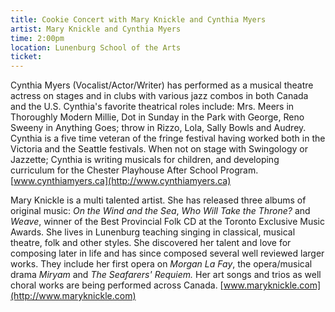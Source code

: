 ```yaml
---
title: Cookie Concert with Mary Knickle and Cynthia Myers
artist: Mary Knickle and Cynthia Myers
time: 2:00pm
location: Lunenburg School of the Arts
ticket: 
---
```


Cynthia Myers (Vocalist/Actor/Writer) has performed as a musical theatre actress on stages and in clubs with various jazz combos in both Canada and the U.S. Cynthia&#39;s favorite theatrical roles include: Mrs. Meers in Thoroughly Modern Millie, Dot in Sunday in the Park with George, Reno Sweeny in Anything Goes; throw in Rizzo, Lola, Sally Bowls and Audrey. Cynthia is a five time veteran of the fringe festival having worked both in the Victoria and the Seattle festivals. When not on stage with Swingology or Jazzette; Cynthia is writing musicals for children, and developing curriculum for the Chester Playhouse After School Program. [www.cynthiamyers.ca](http://www.cynthiamyers.ca)

Mary Knickle is a multi talented artist. She has released three albums of original music: _On the Wind and the Sea_, _Who Will Take the Throne?_ and _Weave_, winner of the Best Provincial Folk CD at the Toronto Exclusive Music Awards. She lives in Lunenburg teaching singing in classical, musical theatre, folk and other styles. She discovered her talent and love for composing later in life and has since composed several well reviewed larger works. They include her first opera on _Morgan La Fay_, the opera/musical drama _Miryam_ and _The Seafarers&#39; Requiem._ Her art songs and trios as well choral works are being performed across Canada. [www.maryknickle.com](http://www.maryknickle.com)